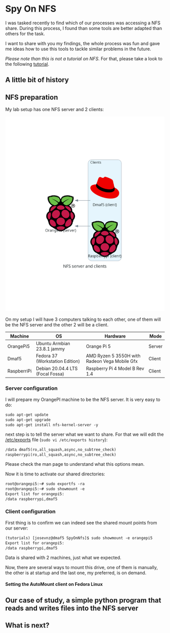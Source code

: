 # Spy On NFS

I was tasked recently to find which of our processes was accessing a NFS share. During this process, I found than some 
tools are better adapted than others for the task.

I want to share with you my findings, the whole process was fun and gave me ideas how to use this tools
to tackle similar problems in the future.

*Please note than this is not a tutorial on NFS*. For that, please take a look to the following [tutorial](https://www.redhat.com/sysadmin/getting-started-nfs).

## A little bit of history

## NFS preparation

My lab setup has one NFS server and 2 clients:

![](NfsLayout.png)

On my setup I will have 3 computers talking to each other, one of them will be the NFS server and the other 2 will be 
a client.

| Machine     | OS                               | Hardware                                      | Mode   |
|-------------|----------------------------------|-----------------------------------------------|--------|
| OrangePi5   | Ubuntu Armbian 23.8.1 jammy      | Orange Pi 5                                   | Server |
| Dmaf5       | Fedora 37 (Workstation Edition)  | AMD Ryzen 5 3550H with Radeon Vega Mobile Gfx | Client |
| RaspberriPi | Debian 20.04.4 LTS (Focal Fossa) | Raspberry Pi 4 Model B Rev 1.4                | Client |

### Server configuration

I will prepare my OrangePI machine to be the NFS server. It is very easy to do:

```shell
sudo apt-get update
sudo apt-get upgrade
sudo apt-get install nfs-kernel-server -y
```

next step is to tell the server what we want to share. For that we will edit the [/etc/exports](https://www.man7.org/linux/man-pages/man5/exports.5.html) file (```sudo vi /etc/exports history```):

```text
/data dmaf5(ro,all_squash,async,no_subtree_check) raspberrypi(ro,all_squash,async,no_subtree_check)
```

Please check the man page to understand what this options mean.

Now it is time to activate our shared directories:

```shell
root@orangepi5:~# sudo exportfs -ra
root@orangepi5:~# sudo showmount -e
Export list for orangepi5:
/data raspberrypi,dmaf5
```

### Client configuration

First thing is to confirm we can indeed see the shared mount points from our server:

```shell
(tutorials) [josevnz@dmaf5 SpyOnNfs]$ sudo showmount -e orangepi5
Export list for orangepi5:
/data raspberrypi,dmaf5
```

Data is shared with 2 machines, just what we expected.

Now, there are several ways to mount this drive, one of them is manually, the other is at startup and the last one, my preferred, is on demand.

#### Setting the AutoMount client on Fedora Linux

## Our case of study, a simple python program that reads and writes files into the NFS server

## What is next?